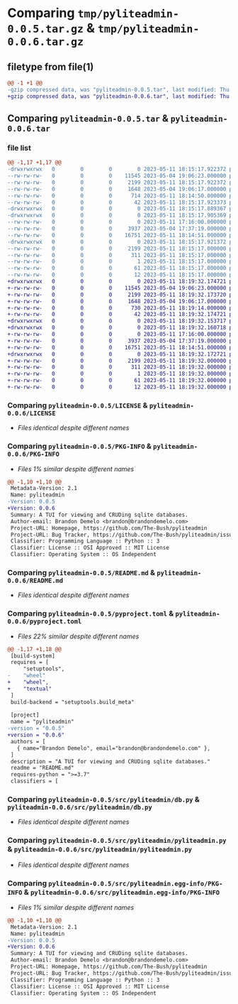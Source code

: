 # Comparing `tmp/pyliteadmin-0.0.5.tar.gz` & `tmp/pyliteadmin-0.0.6.tar.gz`

## filetype from file(1)

```diff
@@ -1 +1 @@
-gzip compressed data, was "pyliteadmin-0.0.5.tar", last modified: Thu May 11 18:15:17 2023, max compression
+gzip compressed data, was "pyliteadmin-0.0.6.tar", last modified: Thu May 11 18:19:32 2023, max compression
```

## Comparing `pyliteadmin-0.0.5.tar` & `pyliteadmin-0.0.6.tar`

### file list

```diff
@@ -1,17 +1,17 @@
-drwxrwxrwx   0        0        0        0 2023-05-11 18:15:17.922372 pyliteadmin-0.0.5/
--rw-rw-rw-   0        0        0    11545 2023-05-04 19:06:23.000000 pyliteadmin-0.0.5/LICENSE
--rw-rw-rw-   0        0        0     2199 2023-05-11 18:15:17.922372 pyliteadmin-0.0.5/PKG-INFO
--rw-rw-rw-   0        0        0     1648 2023-05-04 19:06:17.000000 pyliteadmin-0.0.5/README.md
--rw-rw-rw-   0        0        0      714 2023-05-11 18:14:50.000000 pyliteadmin-0.0.5/pyproject.toml
--rw-rw-rw-   0        0        0       42 2023-05-11 18:15:17.923373 pyliteadmin-0.0.5/setup.cfg
-drwxrwxrwx   0        0        0        0 2023-05-11 18:15:17.889367 pyliteadmin-0.0.5/src/
-drwxrwxrwx   0        0        0        0 2023-05-11 18:15:17.905369 pyliteadmin-0.0.5/src/pyliteadmin/
--rw-rw-rw-   0        0        0        0 2023-05-11 17:16:00.000000 pyliteadmin-0.0.5/src/pyliteadmin/__init__.py
--rw-rw-rw-   0        0        0     3937 2023-05-04 17:37:19.000000 pyliteadmin-0.0.5/src/pyliteadmin/db.py
--rw-rw-rw-   0        0        0    16751 2023-05-11 18:14:51.000000 pyliteadmin-0.0.5/src/pyliteadmin/pyliteadmin.py
-drwxrwxrwx   0        0        0        0 2023-05-11 18:15:17.921372 pyliteadmin-0.0.5/src/pyliteadmin.egg-info/
--rw-rw-rw-   0        0        0     2199 2023-05-11 18:15:17.000000 pyliteadmin-0.0.5/src/pyliteadmin.egg-info/PKG-INFO
--rw-rw-rw-   0        0        0      311 2023-05-11 18:15:17.000000 pyliteadmin-0.0.5/src/pyliteadmin.egg-info/SOURCES.txt
--rw-rw-rw-   0        0        0        1 2023-05-11 18:15:17.000000 pyliteadmin-0.0.5/src/pyliteadmin.egg-info/dependency_links.txt
--rw-rw-rw-   0        0        0       61 2023-05-11 18:15:17.000000 pyliteadmin-0.0.5/src/pyliteadmin.egg-info/entry_points.txt
--rw-rw-rw-   0        0        0       12 2023-05-11 18:15:17.000000 pyliteadmin-0.0.5/src/pyliteadmin.egg-info/top_level.txt
+drwxrwxrwx   0        0        0        0 2023-05-11 18:19:32.174721 pyliteadmin-0.0.6/
+-rw-rw-rw-   0        0        0    11545 2023-05-04 19:06:23.000000 pyliteadmin-0.0.6/LICENSE
+-rw-rw-rw-   0        0        0     2199 2023-05-11 18:19:32.173720 pyliteadmin-0.0.6/PKG-INFO
+-rw-rw-rw-   0        0        0     1648 2023-05-04 19:06:17.000000 pyliteadmin-0.0.6/README.md
+-rw-rw-rw-   0        0        0      730 2023-05-11 18:19:14.000000 pyliteadmin-0.0.6/pyproject.toml
+-rw-rw-rw-   0        0        0       42 2023-05-11 18:19:32.174721 pyliteadmin-0.0.6/setup.cfg
+drwxrwxrwx   0        0        0        0 2023-05-11 18:19:32.153717 pyliteadmin-0.0.6/src/
+drwxrwxrwx   0        0        0        0 2023-05-11 18:19:32.160718 pyliteadmin-0.0.6/src/pyliteadmin/
+-rw-rw-rw-   0        0        0        0 2023-05-11 17:16:00.000000 pyliteadmin-0.0.6/src/pyliteadmin/__init__.py
+-rw-rw-rw-   0        0        0     3937 2023-05-04 17:37:19.000000 pyliteadmin-0.0.6/src/pyliteadmin/db.py
+-rw-rw-rw-   0        0        0    16751 2023-05-11 18:14:51.000000 pyliteadmin-0.0.6/src/pyliteadmin/pyliteadmin.py
+drwxrwxrwx   0        0        0        0 2023-05-11 18:19:32.172721 pyliteadmin-0.0.6/src/pyliteadmin.egg-info/
+-rw-rw-rw-   0        0        0     2199 2023-05-11 18:19:32.000000 pyliteadmin-0.0.6/src/pyliteadmin.egg-info/PKG-INFO
+-rw-rw-rw-   0        0        0      311 2023-05-11 18:19:32.000000 pyliteadmin-0.0.6/src/pyliteadmin.egg-info/SOURCES.txt
+-rw-rw-rw-   0        0        0        1 2023-05-11 18:19:32.000000 pyliteadmin-0.0.6/src/pyliteadmin.egg-info/dependency_links.txt
+-rw-rw-rw-   0        0        0       61 2023-05-11 18:19:32.000000 pyliteadmin-0.0.6/src/pyliteadmin.egg-info/entry_points.txt
+-rw-rw-rw-   0        0        0       12 2023-05-11 18:19:32.000000 pyliteadmin-0.0.6/src/pyliteadmin.egg-info/top_level.txt
```

### Comparing `pyliteadmin-0.0.5/LICENSE` & `pyliteadmin-0.0.6/LICENSE`

 * *Files identical despite different names*

### Comparing `pyliteadmin-0.0.5/PKG-INFO` & `pyliteadmin-0.0.6/PKG-INFO`

 * *Files 1% similar despite different names*

```diff
@@ -1,10 +1,10 @@
 Metadata-Version: 2.1
 Name: pyliteadmin
-Version: 0.0.5
+Version: 0.0.6
 Summary: A TUI for viewing and CRUDing sqlite databases.
 Author-email: Brandon Demelo <brandon@brandondemelo.com>
 Project-URL: Homepage, https://github.com/The-Bush/pyliteadmin
 Project-URL: Bug Tracker, https://github.com/The-Bush/pyliteadmin/issues
 Classifier: Programming Language :: Python :: 3
 Classifier: License :: OSI Approved :: MIT License
 Classifier: Operating System :: OS Independent
```

### Comparing `pyliteadmin-0.0.5/README.md` & `pyliteadmin-0.0.6/README.md`

 * *Files identical despite different names*

### Comparing `pyliteadmin-0.0.5/pyproject.toml` & `pyliteadmin-0.0.6/pyproject.toml`

 * *Files 22% similar despite different names*

```diff
@@ -1,17 +1,18 @@
 [build-system]
 requires = [
     "setuptools",
-    "wheel"
+    "wheel",
+    "textual"
 ]
 build-backend = "setuptools.build_meta"
 
 [project]
 name = "pyliteadmin"
-version = "0.0.5"
+version = "0.0.6"
 authors = [
   { name="Brandon Demelo", email="brandon@brandondemelo.com" },
 ]
 description = "A TUI for viewing and CRUDing sqlite databases."
 readme = "README.md"
 requires-python = ">=3.7"
 classifiers = [
```

### Comparing `pyliteadmin-0.0.5/src/pyliteadmin/db.py` & `pyliteadmin-0.0.6/src/pyliteadmin/db.py`

 * *Files identical despite different names*

### Comparing `pyliteadmin-0.0.5/src/pyliteadmin/pyliteadmin.py` & `pyliteadmin-0.0.6/src/pyliteadmin/pyliteadmin.py`

 * *Files identical despite different names*

### Comparing `pyliteadmin-0.0.5/src/pyliteadmin.egg-info/PKG-INFO` & `pyliteadmin-0.0.6/src/pyliteadmin.egg-info/PKG-INFO`

 * *Files 1% similar despite different names*

```diff
@@ -1,10 +1,10 @@
 Metadata-Version: 2.1
 Name: pyliteadmin
-Version: 0.0.5
+Version: 0.0.6
 Summary: A TUI for viewing and CRUDing sqlite databases.
 Author-email: Brandon Demelo <brandon@brandondemelo.com>
 Project-URL: Homepage, https://github.com/The-Bush/pyliteadmin
 Project-URL: Bug Tracker, https://github.com/The-Bush/pyliteadmin/issues
 Classifier: Programming Language :: Python :: 3
 Classifier: License :: OSI Approved :: MIT License
 Classifier: Operating System :: OS Independent
```

